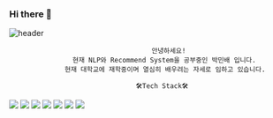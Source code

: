 ### Hi there 👋

![header](https://capsule-render.vercel.app/api?type=waving&color=timeAuto&height=300&section=header&text=welcome!-nl-&fontSize=90&&fontAlignY=32&desc=MBoat's%20Profile&descAlign=70&descAlignY=45&descSize=22)

                                        안녕하세요!
                    현재 NLP와 Recommend System을 공부중인 박민배 입니다.
                  현재 대학교에 재학중이며 열심히 배우려는 자세로 임하고 있습니다.

                                    🛠️Tech Stack🛠️
<img src="https://img.shields.io/badge/C-blue?style=flat&logo=C&logoColor=white"/>
<img src="https://img.shields.io/badge/Python-yellow?style=flat&logo=python&logoColor=white"/>
<img src="https://img.shields.io/badge/Pytorch-red?style=flat&logo=pytorch&logoColor=white"/>
<img src="https://img.shields.io/badge/TensorFlow-important?style=flat&logo=TensorFlow&logoColor=white"/>
<img src="https://img.shields.io/badge/Pycharm-green?style=flat&logo=pycharm&logoColor=white"/>
<img src="https://img.shields.io/badge/Visual_Studio-blueviolet?style=flat&logo=VisualStudio&logoColor=white"/>
<img src="https://img.shields.io/badge/Visual_Studio_Code-blue?style=flat&logo=VisualStudioCode&logoColor=white"/>
